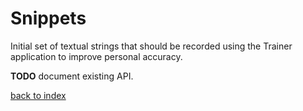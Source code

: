 # Snippets

Initial set of textual strings that should be recorded using the Trainer application to improve personal accuracy.


**TODO** document existing API.

[back to index][back]

[back]: index


